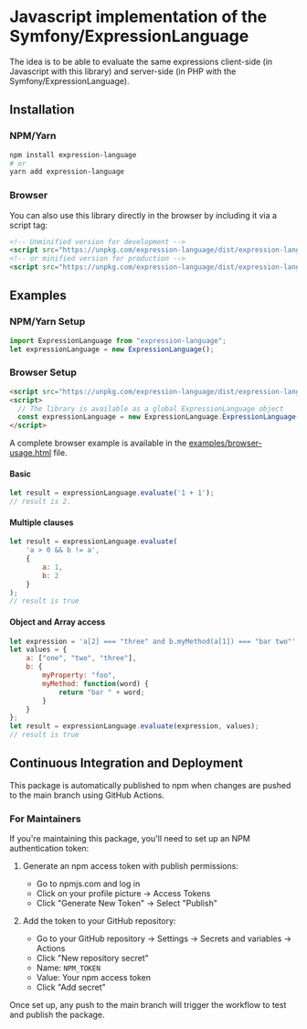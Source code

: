 # Javascript implementation of the Symfony/ExpressionLanguage

The idea is to be able to evaluate the same expressions client-side (in Javascript with this library)
and server-side (in PHP with the Symfony/ExpressionLanguage).

## Installation

### NPM/Yarn
```bash
npm install expression-language
# or
yarn add expression-language
```

### Browser
You can also use this library directly in the browser by including it via a script tag:

```html
<!-- Unminified version for development -->
<script src="https://unpkg.com/expression-language/dist/expression-language.js"></script>
<!-- or minified version for production -->
<script src="https://unpkg.com/expression-language/dist/expression-language.min.js"></script>
```

## Examples

### NPM/Yarn Setup
```javascript
import ExpressionLanguage from "expression-language";
let expressionLanguage = new ExpressionLanguage();
```

### Browser Setup
```html
<script src="https://unpkg.com/expression-language/dist/expression-language.min.js"></script>
<script>
  // The library is available as a global ExpressionLanguage object
  const expressionLanguage = new ExpressionLanguage.ExpressionLanguage();
</script>
```

A complete browser example is available in the [examples/browser-usage.html](examples/browser-usage.html) file.
#### Basic
```javascript
let result = expressionLanguage.evaluate('1 + 1');
// result is 2.
```
#### Multiple clauses
```javascript
let result = expressionLanguage.evaluate(
    'a > 0 && b != a', 
    {
        a: 1, 
        b: 2
    }
);
// result is true
```
#### Object and Array access
```javascript
let expression = 'a[2] === "three" and b.myMethod(a[1]) === "bar two"';
let values = {
    a: ["one", "two", "three"], 
    b: {
        myProperty: "foo", 
        myMethod: function(word) {
            return "bar " + word;
        }
    }
};
let result = expressionLanguage.evaluate(expression, values);
// result is true
```

## Continuous Integration and Deployment

This package is automatically published to npm when changes are pushed to the main branch using GitHub Actions.

### For Maintainers

If you're maintaining this package, you'll need to set up an NPM authentication token:

1. Generate an npm access token with publish permissions:
   - Go to npmjs.com and log in
   - Click on your profile picture → Access Tokens
   - Click "Generate New Token" → Select "Publish"
   
2. Add the token to your GitHub repository:
   - Go to your GitHub repository → Settings → Secrets and variables → Actions
   - Click "New repository secret"
   - Name: `NPM_TOKEN`
   - Value: Your npm access token
   - Click "Add secret"

Once set up, any push to the main branch will trigger the workflow to test and publish the package.


